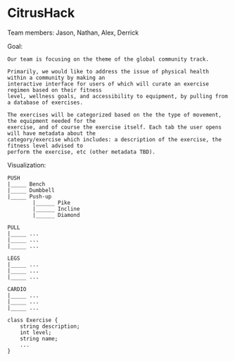 # CitrusHack
Team members: Jason, Nathan, Alex, Derrick

Goal: 

    Our team is focusing on the theme of the global community track. 
    
    Primarily, we would like to address the issue of physical health within a community by making an
    interactive interface for users of which will curate an exercise regimen based on their fitness
    level, wellness goals, and accessibility to equipment, by pulling from a database of exercises. 
    
    The exercises will be categorized based on the the type of movement, the equipment needed for the
    exercise, and of course the exercise itself. Each tab the user opens will have metadata about the
    category/exercise which includes: a description of the exercise, the fitness level advised to
    perform the exercise, etc (other metadata TBD). 

Visualization:

    PUSH
    |_____ Bench
    |_____ Dumbbell
    |_____ Push-up
            |______ Pike
            |______ Incline
            |______ Diamond
    
    PULL
    |_____ ...
    |_____ ...
    |_____ ...

    LEGS
    |_____ ...
    |_____ ...
    |_____ ...

    CARDIO
    |_____ ...
    |_____ ...
    |_____ ...

    class Exercise {
        string description;
        int level;
        string name;
        ...
    }
